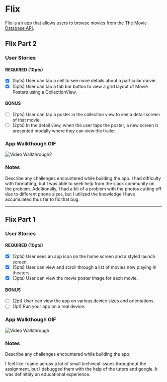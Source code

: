 # Flix

Flix is an app that allows users to browse movies from the [The Movie Database API](http://docs.themoviedb.apiary.io/#).


## Flix Part 2

### User Stories

#### REQUIRED (10pts)
- [X] (5pts) User can tap a cell to see more details about a particular movie.
- [X] (5pts) User can tap a tab bar button to view a grid layout of Movie Posters using a CollectionView.

#### BONUS
- [ ] (2pts) User can tap a poster in the collection view to see a detail screen of that movie.
- [ ] (2pts) In the detail view, when the user taps the poster, a new screen is presented modally where they can view the trailer.

### App Walkthough GIF

<img src='http://g.recordit.co/espxOs9khK.gif' title='Video Walkthrough2' width='' alt='Video Walkthrough2' />

### Notes
Describe any challenges encountered while building the app.
I had difficulty with formatting, but I was able to seek help from the slack community on the problem. Additionally, I had a bit of a problem with the photos cutting off due to different phone sizes, but I utilized the knowledge I have accumulated thus far to fix that bug.

---

## Flix Part 1

### User Stories

#### REQUIRED (10pts)
- [X] (2pts) User sees an app icon on the home screen and a styled launch screen.
- [X] (5pts) User can view and scroll through a list of movies now playing in theaters.
- [X] (3pts) User can view the movie poster image for each movie.

#### BONUS
- [ ] (2pt) User can view the app on various device sizes and orientations.
- [ ] (1pt) Run your app on a real device.

### App Walkthough GIF

<img src='http://g.recordit.co/CPYdhEg76U.gif' title='Video Walkthrough' width='' alt='Video Walkthrough' />

### Notes
Describe any challenges encountered while building the app.

I feel like I came across a lot of small techincal issues throughout the assignment, but I debugged them with the help of the tutors and google. It was definitely an educational experience.
